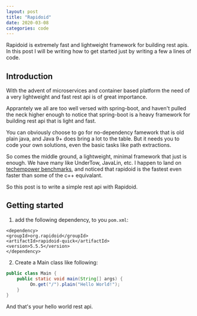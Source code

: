 ```yaml
---
layout: post
title: "Rapidoid"
date: 2020-03-08
categories: code
---
```


Rapidoid is extremely fast and lightweight framework for building rest apis. In this post I will be writing how to get started just by writing a few a lines of code.

<!-- more -->

## Introduction

With the advent of microservices and container based platform the need of a very lightweight and fast rest api is of great importance.

Apprantely we all are too well versed with spring-boot, and haven't pulled the neck higher enough to notice that spring-boot is a heavy framework for building rest api that is light and fast.

You can obviously choose to go for no-dependency famework that is old plain java, and Java 9+ does bring a lot to the table. But it needs you to code your own solutions, even the basic tasks like path extractions.

So comes the middle ground, a lightweight, minimal framework that just is enough. We have many like UnderTow, JavaLin, etc. I happen to land on [techempower benchmarks](https://www.techempower.com/benchmarks/#section=data-r12&hw=peak&test=plaintext&a=2), and noticed that rapidoid is the fastest even faster than some of the c++ equivalant.

So this post is to write a simple rest api with Rapidoid.

## Getting started

1. add the following dependency, to you `pom.xml`:

```
<dependency>
<groupId>org.rapidoid</groupId>
<artifactId>rapidoid-quick</artifactId>
<version>5.5.5</version>
</dependency>
```

2. Create a Main class like following:

```java
public class Main {
    public static void main(String[] args) {
         On.get("/").plain("Hello World!");
    }
}
```

And that's your hello world rest api.
